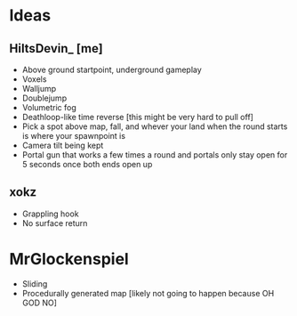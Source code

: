 # Ideas

## HiItsDevin_ [me]

- Above ground startpoint, underground gameplay
- Voxels
- Walljump
- Doublejump
- Volumetric fog
- Deathloop-like time reverse [this might be very hard to pull off]
- Pick a spot above map, fall, and whever your land when the round starts is where your spawnpoint is
- Camera tilt being kept
- Portal gun that works a few times a round and portals only stay open for 5 seconds once both ends open up

## xokz
- Grappling hook
- No surface return

# MrGlockenspiel
- Sliding
- Procedurally generated map [likely not going to happen because OH GOD NO]
